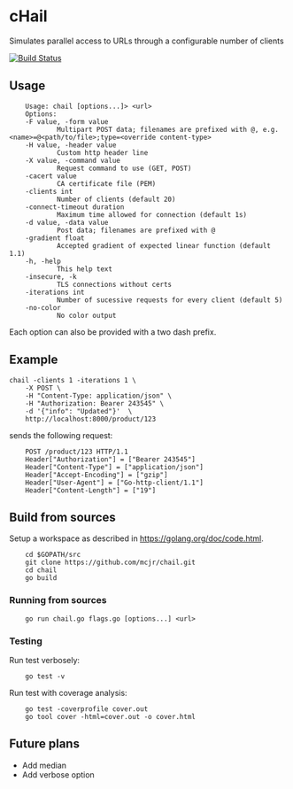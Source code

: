 # cHail

Simulates parallel access to URLs through a configurable number of clients

[![Build Status](https://travis-ci.org/mcjr/chail.svg?branch=master)](https://travis-ci.org/mcjr/chail)

## Usage

        Usage: chail [options...]> <url>
        Options:
        -F value, -form value
                Multipart POST data; filenames are prefixed with @, e.g. <name>=@<path/to/file>;type=<override content-type>
        -H value, -header value
                Custom http header line
        -X value, -command value
                Request command to use (GET, POST)
        -cacert value
                CA certificate file (PEM)
        -clients int
                Number of clients (default 20)
        -connect-timeout duration
                Maximum time allowed for connection (default 1s)
        -d value, -data value
                Post data; filenames are prefixed with @
        -gradient float
                Accepted gradient of expected linear function (default 1.1)
        -h, -help
                This help text
        -insecure, -k
                TLS connections without certs
        -iterations int
                Number of sucessive requests for every client (default 5)
        -no-color
                No color output

Each option can also be provided with a two dash prefix.

## Example

    chail -clients 1 -iterations 1 \
        -X POST \
        -H "Content-Type: application/json" \
        -H "Authorization: Bearer 243545" \
        -d '{"info": "Updated"}'  \
        http://localhost:8000/product/123

sends the following request:

        POST /product/123 HTTP/1.1
        Header["Authorization"] = ["Bearer 243545"]
        Header["Content-Type"] = ["application/json"]
        Header["Accept-Encoding"] = ["gzip"]
        Header["User-Agent"] = ["Go-http-client/1.1"]
        Header["Content-Length"] = ["19"]

## Build from sources

Setup a workspace as described in https://golang.org/doc/code.html.

        cd $GOPATH/src
        git clone https://github.com/mcjr/chail.git
        cd chail
        go build

### Running from sources

        go run chail.go flags.go [options...] <url>

### Testing

Run test verbosely:

        go test -v 

Run test with coverage analysis:

        go test -coverprofile cover.out
        go tool cover -html=cover.out -o cover.html

## Future plans

* Add median
* Add verbose option